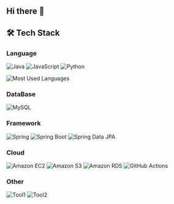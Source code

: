 ## Hi there 👋

## 🛠 Tech Stack

### Language
![Java](https://img.shields.io/badge/Java-%23ED8B00.svg?style=for-the-badge&logo=java&logoColor=white)
![JavaScript](https://img.shields.io/badge/JavaScript-%23F7DF1E.svg?style=for-the-badge&logo=javascript&logoColor=black)
![Python](https://img.shields.io/badge/Python-%233776AB.svg?style=for-the-badge&logo=python&logoColor=white)

![Most Used Languages](https://github-readme-stats.vercel.app/api/top-langs/?username=Kim-Changgyu&layout=compact&hide=html,css)

### DataBase
![MySQL](https://img.shields.io/badge/MySQL-%2300f.svg?style=for-the-badge&logo=mysql&logoColor=white)

### Framework
![Spring](https://img.shields.io/badge/Spring-%236DB33F.svg?style=for-the-badge&logo=spring&logoColor=white)
![Spring Boot](https://img.shields.io/badge/Spring_Boot-%236DB33F.svg?style=for-the-badge&logo=spring-boot&logoColor=white)
![Spring Data JPA](https://img.shields.io/badge/Spring_Data_JPA-%236DB33F.svg?style=for-the-badge&logo=spring&logoColor=white)

### Cloud
![Amazon EC2](https://img.shields.io/badge/Amazon_EC2-%23FF9900.svg?style=for-the-badge&logo=amazon-ec2&logoColor=white)
![Amazon S3](https://img.shields.io/badge/Amazon_S3-%23FF9900.svg?style=for-the-badge&logo=amazon-s3&logoColor=white)
![Amazon RDS](https://img.shields.io/badge/Amazon_RDS-%2379C8C7.svg?style=for-the-badge&logo=amazon-rds&logoColor=white)
![GitHub Actions](https://img.shields.io/badge/GitHub_Actions-%232088FF.svg?style=for-the-badge&logo=github-actions&logoColor=white)

### Other
![Tool1](https://img.shields.io/badge/Tool1-%230077B5.svg?style=for-the-badge&logo=tool1&logoColor=white)
![Tool2](https://img.shields.io/badge/Tool2-%23117AC9.svg?style=for-the-badge&logo=tool2&logoColor=white)





<!--
**Jungsu-lilly/Jungsu-lilly** is a ✨ _special_ ✨ repository because its `README.md` (this file) appears on your GitHub profile.

Here are some ideas to get you started:

- 🔭 I’m currently working on ...
- 🌱 I’m currently learning ...
- 👯 I’m looking to collaborate on ...
- 🤔 I’m looking for help with ...
- 💬 Ask me about ...
- 📫 How to reach me: ...
- 😄 Pronouns: ...
- ⚡ Fun fact: ...
-->
